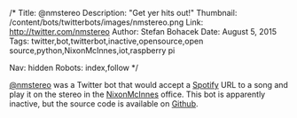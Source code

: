 /*
Title: @nmstereo
Description: "Get yer hits out!"
Thumbnail: /content/bots/twitterbots/images/nmstereo.png
Link: http://twitter.com/nmstereo
Author: Stefan Bohacek
Date: August 5, 2015
Tags: twitter,bot,twitterbot,inactive,opensource,open source,python,NixonMcInnes,iot,raspberry pi

Nav: hidden
Robots: index,follow
*/

[@nmstereo](https://twitter.com/nmstereo) was a Twitter bot that would accept a [Spotify](https://www.spotify.com/) URL to a song and play it on the stereo in the [NixonMcInnes](https://twitter.com/nixonmcinnes) office. This bot is apparently inactive, but the source code is available on [Github](https://github.com/nixmc/nmstereo-enterprise-edition/).